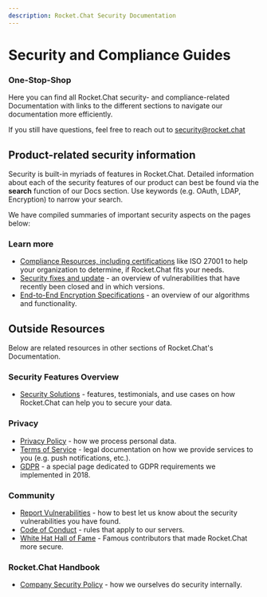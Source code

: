 ```yaml
---
description: Rocket.Chat Security Documentation
---
```


# Security and Compliance Guides

### One-Stop-Shop

Here you can find all Rocket.Chat security- and compliance-related Documentation with links to the different sections to navigate our documentation more efficiently.

If you still have questions, feel free to reach out to [security@rocket.chat](mailto:security@rocket.chat)

## Product-related security information

Security is built-in myriads of features in Rocket.Chat. Detailed information about each of the security features of our product can best be found via the **search** function of our Docs section. Use keywords (e.g. OAuth, LDAP, Encryption) to narrow your search.

We have compiled summaries of important security aspects on the pages below:

### Learn more

* [Compliance Resources, including certifications](compliance-resources.md) like ISO 27001 to help your organization to determine, if Rocket.Chat fits your needs.
* [Security fixes and update](security-updates/) - an overview of vulnerabilities that have recently been closed and in which versions.
* [End-to-End Encryption Specifications](end-to-end-encryption-algorithms.md) - an overview of our algorithms and functionality.

## Outside Resources

Below are related resources in other sections of Rocket.Chat's Documentation.

### Security Features Overview

* [Security Solutions](https://rocket.chat/security) - features, testimonials, and use cases on how Rocket.Chat can help you to secure your data.

### Privacy

* [Privacy Policy](https://rocket.chat/privacy) - how we process personal data.
* [Terms of Service](https://rocket.chat/terms) - legal documentation on how we provide services to you (e.g. push notifications, etc.).
* [GDPR](../privacy-center/gdpr/) - a special page dedicated to GDPR requirements we implemented in 2018.

### Community

* [Report Vulnerabilities](broken-reference) - how to best let us know about the security vulnerabilities you have found.
* [Code of Conduct](broken-reference) - rules that apply to our servers.
* [White Hat Hall of Fame](https://handbook.rocket.chat/departments-operations/security/whitehat-hall-of-fame) - Famous contributors that made Rocket.Chat more secure.

### Rocket.Chat Handbook

* [Company Security Policy](https://handbook.rocket.chat/departments-operations/security/security-policy) - how we ourselves do security internally.
